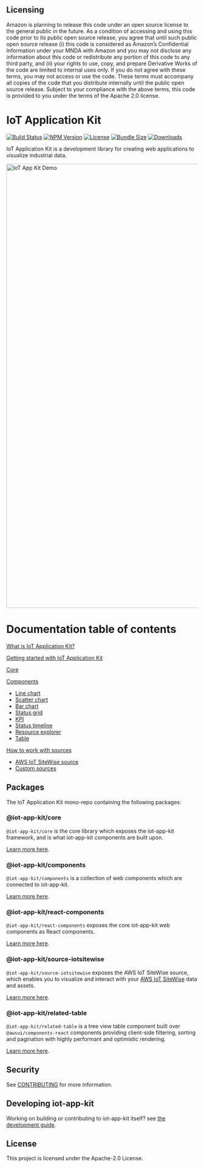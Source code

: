 ## Licensing
Amazon is planning to release this code under an open source license to the general public in the future.  As a condition of accessing and using this code prior to its public open source release, you agree that until such public open source release (i) this code is considered as Amazon’s Confidential Information under your MNDA with Amazon and you may not disclose any information about this code or redistribute any portion of this code to any third party, and (ii) your rights to use, copy, and prepare Derivative Works of the code are limited to internal uses only.  If you do not agree with these terms, you may not access or use the code.  These terms must accompany all copies of the code that you distribute internally until the public open source release.  Subject to your compliance with the above terms, this code is provided to you under the terms of the Apache 2.0 license.
# IoT Application Kit
[![Build Status](https://github.com/awslabs/iot-app-kit/actions/workflows/run-tests.yml/badge.svg?event=push)](https://github.com/awslabs/iot-app-kit/actions/workflows/run-tests.yml)
[![NPM Version](https://img.shields.io/npm/v/@iot-app-kit/core)](https://npmjs.org/package/@iot-app-kit/core)
[![License](https://img.shields.io/npm/l/@iot-app-kit/core)](https://github.com/awslabs/iot-app-kit/blob/main/LICENSE)
[![Bundle Size](https://img.shields.io/bundlephobia/minzip/@iot-app-kit/core)](https://bundlephobia.com/package/@iot-app-kit/core)
[![Downloads](https://img.shields.io/npm/dw/@iot-app-kit/core)](https://npmjs.org/package/@iot-app-kit/core)

IoT Application Kit is a development library for creating web applications to visualize industrial data.

<img width="1170" alt="IoT App Kit Demo" src="https://user-images.githubusercontent.com/6397726/159107236-ea95e7ba-a89c-43e6-a34c-c5ea1dd37e8b.png">

# Documentation table of contents

[What is IoT Application Kit?](https://github.com/awslabs/iot-app-kit/tree/main/docs/WhatIs.md)

[Getting started with IoT Application Kit](https://github.com/awslabs/iot-app-kit/tree/main/docs/GettingStarted.md)

[Core](https://github.com/awslabs/iot-app-kit/tree/main/docs/Core.md)

[Components](https://github.com/awslabs/iot-app-kit/tree/main/docs/Components.md)

* [Line chart](https://github.com/awslabs/iot-app-kit/tree/main/docs/LineChart.md)
* [Scatter chart](https://github.com/awslabs/iot-app-kit/tree/main/docs/ScatterChart.md)
* [Bar chart](https://github.com/awslabs/iot-app-kit/tree/main/docs/BarChart.md)
* [Status grid](https://github.com/awslabs/iot-app-kit/tree/main/docs/StatusGrid.md)
* [KPI](https://github.com/awslabs/iot-app-kit/tree/main/docs/KPI.md)
* [Status timeline](https://github.com/awslabs/iot-app-kit/tree/main/docs/StatusTimeline.md)
* [Resource explorer](https://github.com/awslabs/iot-app-kit/tree/main/docs/ResourceExplorer.md)
* [Table](https://github.com/awslabs/iot-app-kit/tree/main/docs/Table.md)


[How to work with sources](https://github.com/awslabs/iot-app-kit/tree/main/docs/Sources.md)

* [AWS IoT SiteWise source](https://github.com/awslabs/iot-app-kit/tree/main/docs/AWSIoTSiteWiseSource.md)
* [Custom sources](https://github.com/awslabs/iot-app-kit/tree/main/docs/CustomSources.md)


## Packages

The IoT Application Kit mono-repo containing the following packages:

### @iot-app-kit/core
`@iot-app-kit/core` is the core library which exposes the iot-app-kit framework, and is what iot-app-kit components are built upon.

[Learn more here](https://github.com/awslabs/iot-app-kit/tree/main/docs/Core.md).

### @iot-app-kit/components
`@iot-app-kit/components` is a collection of web components which are connected to iot-app-kit.

[Learn more here](https://github.com/awslabs/iot-app-kit/tree/main/docs/Components.md).

### @iot-app-kit/react-components
`@iot-app-kit/react-components` exposes the core iot-app-kit web components as React components.

[Learn more here](https://github.com/awslabs/iot-app-kit/tree/main/docs/Components.md).

### @iot-app-kit/source-iotsitewise
`@iot-app-kit/source-iotsitewise` exposes the AWS IoT SiteWise source, which enables you to visualize and interact with your [AWS IoT SiteWise](https://docs.aws.amazon.com/iot-sitewise/latest/userguide/what-is-sitewise.html) data and assets.

[Learn more here](https://github.com/awslabs/iot-app-kit/tree/main/docs/AWSIoTSiteWiseSource.md).

### @iot-app-kit/related-table
`@iot-app-kit/related-table` is a tree view table component built over `@awsui/components-react` components providing client-side filtering, sorting and pagination with highly performant and optimistic rendering.

[Learn more here](https://github.com/awslabs/iot-app-kit/blob/main/packages/related-table/README.md).

## Security
See [CONTRIBUTING](CONTRIBUTING.md#security-issue-notifications) for more information.

## Developing iot-app-kit
Working on building or contributing to iot-app-kit itself? see [the development guide](https://github.com/awslabs/iot-app-kit/tree/main/docs/development.md).

## License
This project is licensed under the Apache-2.0 License.

